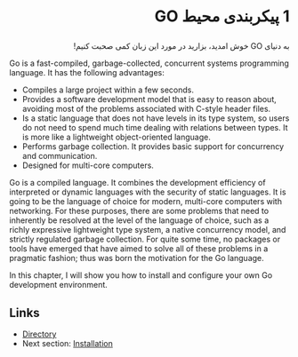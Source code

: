 # <p dir='rtl' align='right'>1 پیکربندی محیط GO </p>


<p dir='rtl' align='right'> به دنیای GO خوش امدید، بزارید در مورد این زبان کمی صحبت کنیم! </p>
Go is a fast-compiled, garbage-collected, concurrent systems programming language. It has the following advantages:

- Compiles a large project within a few seconds.
- Provides a software development model that is easy to reason about, avoiding most of the problems associated with C-style header files.
- Is a static language that does not have levels in its type system, so users do not need to spend much time dealing with relations between types. It is more like a lightweight object-oriented language.
- Performs garbage collection. It provides basic support for concurrency and communication.
- Designed for multi-core computers.

Go is a compiled language. It combines the development efficiency of interpreted or dynamic languages with the security of static languages. It is going to be the language of choice for modern, multi-core computers with networking. For these purposes, there are some problems that need to inherently be resolved at the level of the language of choice, such as a richly expressive lightweight type system, a native concurrency model, and strictly regulated garbage collection. For quite some time, no packages or tools have emerged that have aimed to solve all of these problems in a pragmatic fashion; thus was born the motivation for the Go language.

In this chapter, I will show you how to install and configure your own Go development environment.

## Links

- [Directory](preface.md)
- Next section: [Installation](01.1.md)
